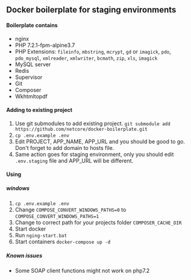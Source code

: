 ## Docker boilerplate for staging environments

#### Boilerplate contains
* nginx
* PHP 7.2.1-fpm-alpine3.7
* PHP Extensions: `fileinfo`, `mbstring`, `mcrypt`, `gd` or `imagick`, `pdo`, `pdo_mysql`, `xmlreader`, `xmlwriter`, `bcmath`, `zip`, `xls`, `imagick`
* MySQL server
* Redis
* Supervisor
* Git
* Composer
* Wkhtmltopdf

#### Adding to existing project
1. Use git submodules to add existing project. ``git submodule add https://github.com/netcore/docker-boilerplate.git``
2. ``cp .env.example .env``
3. Edit PROJECT, APP_NAME, APP_URL and you should be good to go. Don't forget to add domain to hosts file.
4. Same action goes for staging environment, only you should edit ``.env.staging`` file and APP_URL will be different.

#### Using
##### windows
1. `cp .env.example .env`
2. Change `COMPOSE_CONVERT_WINDOWS_PATHS=0` to `COMPOSE_CONVERT_WINDOWS_PATHS=1`
3. Change to correct path for your projects folder `COMPOSER_CACHE_DIR`
4. Start docker
5. Run `nging-start.bat`
6. Start containers `docker-compose up -d`

##### Known issues
- Some SOAP client functions might not work on php7.2